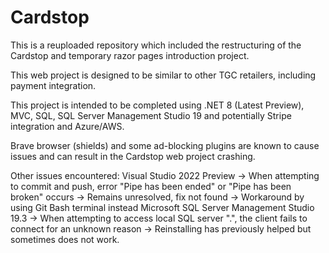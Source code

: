 # Cardstop
This is a reuploaded repository which included the restructuring of the Cardstop
and temporary razor pages introduction project.

This web project is designed to be similar to other TGC retailers, including
payment integration. 

This project is intended to be completed using .NET 8 (Latest Preview),
MVC, SQL, SQL Server Management Studio 19 and potentially Stripe integration and
Azure/AWS.

Brave browser (shields) and some ad-blocking plugins are known to cause
issues and can result in the Cardstop web project crashing.

Other issues encountered:
Visual Studio 2022 Preview
-> When attempting to commit and push, error "Pipe has been ended" or "Pipe has been broken" occurs
-> Remains unresolved, fix not found
-> Workaround by using Git Bash terminal instead
Microsoft SQL Server Management Studio 19.3
-> When attempting to access local SQL server ".", the client fails to connect for an unknown reason
-> Reinstalling has previously helped but sometimes does not work.
